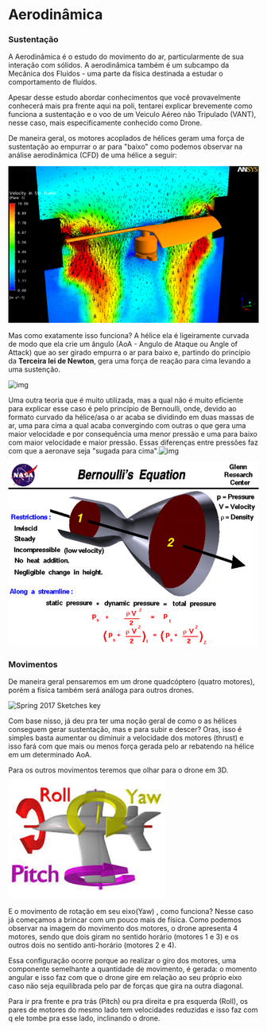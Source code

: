 # Aerodinâmica

### Sustentação

A Aerodinâmica é o estudo do movimento do ar, particularmente de sua interação com sólidos. A aerodinâmica também é um subcampo da Mecânica dos Fluídos - uma parte da física destinada a estudar o comportamento de fluídos.

Apesar desse estudo abordar conhecimentos que você provavelmente conhecerá mais pra frente aqui na poli, tentarei explicar brevemente como funciona a sustentação e o voo de um Veiculo Aéreo não Tripulado (VANT), nesse caso, mais especificamente conhecido como Drone.

De maneira geral, os motores acoplados de hélices geram uma força de sustentação ao empurrar o ar para "baixo" como podemos observar na análise aerodinâmica (CFD) de uma hélice a seguir:

![velocity_core](https://github.com/SkyRats/workshops/blob/master/doc/velocity_core.png)

Mas como exatamente isso funciona?
A hélice ela é ligeiramente curvada de modo que ela crie um ângulo (AoA - Angulo de Ataque ou Angle of Attack) que ao ser girado empurra o ar para baixo e, partindo do princípio da **Terceira lei de Newton**, gera uma força de reação para cima levando a uma sustenção.

![img](https://static.sciencelearn.org.nz/images/images/000/000/670/embed/FLT_SCI_ART_02_WingsAndLift_AirflowAngleAttackDeflection_V3.jpg?1522296060)

Uma outra teoria que é muito utilizada, mas a qual não é muito eficiente para explicar esse caso é pelo princípio de Bernoulli, onde, devido ao formato curvado da hélice/asa o ar acaba se dividindo em duas massas de ar, uma para cima a qual acaba convergindo com outras o que gera uma maior velocidade e por consequência uma menor pressão e uma para baixo com maior velocidade e maior pressão. Essas diferenças entre pressões faz com que a aeronave seja "sugada para cima".![img](https://static.sciencelearn.org.nz/images/images/000/000/671/embed/Airflow-v4.png?1572924268)

![img](https://github.com/SkyRats/workshops/blob/master/doc/Bernoulli.PNG)

### Movimentos

De maneira geral pensaremos em um drone quadcóptero (quatro motores), porém a física também será análoga para outros drones.

![Spring 2017 Sketches key](https://www.wired.com/wp-content/uploads/2017/05/spring_2017_sketches_key4.jpg)

Com base nisso, já deu pra ter uma noção geral de como o as hélices conseguem gerar sustentação, mas e  para subir e descer? Oras, isso é simples basta aumentar ou diminuir a velocidade dos motores (thrust) e isso fará com que mais ou menos força gerada pelo ar rebatendo na hélice em um determinado AoA.

Para os outros movimentos teremos que olhar para o drone em 3D.

![img](https://github.com/SkyRats/workshops/blob/master/doc/movements.PNG)

E o movimento de rotação em seu eixo(Yaw) , como funciona? Nesse caso já começamos a brincar com um pouco mais de física. Como podemos observar na imagem do movimento dos motores, o drone apresenta 4 motores, sendo que dois giram no sentido horário (motores 1 e 3) e os outros dois no sentido anti-horário (motores 2 e 4).

Essa configuração ocorre porque ao realizar o giro dos motores, uma componente semelhante a quantidade de movimento, é gerada: o momento angular e isso faz com que o drone gire em relação ao seu próprio eixo caso não seja equilibrada pelo par de forças que gira na outra diagonal.

Para ir pra frente e pra trás (Pitch) ou pra direita e pra esquerda (Roll), os pares de motores do mesmo lado tem velocidades reduzidas e isso faz com q ele tombe pra esse lado, inclinando o drone.

